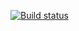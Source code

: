 [![Build status](https://ci.appveyor.com/api/projects/status/89536edkwei9o25q?svg=true)](https://ci.appveyor.com/project/Gendalf21/aqa-homeworks290422)